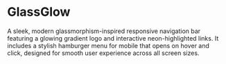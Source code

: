 # GlassGlow
A sleek, modern glassmorphism-inspired responsive navigation bar featuring a glowing gradient logo and interactive neon-highlighted links. It includes a stylish hamburger menu for mobile that opens on hover and click, designed for smooth user experience across all screen sizes.
